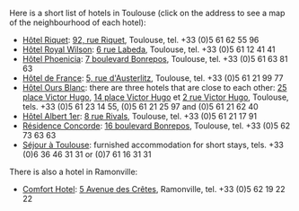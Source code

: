 Here is a short list of hotels in Toulouse (click on the address to see a map of the neighbourhood of each hotel): 

* [Hôtel Riquet](http://www.hotelriquet.com): [92, rue Riquet](http://goo.gl/maps/BD2Zb), Toulouse, tel. +33 (0)5 61 62 55 96
* [Hôtel Royal Wilson](http://www.hotelroyalwilson-toulouse.com/): [6 rue Labeda](http://goo.gl/maps/mQO3B), Toulouse, tel. +33 (0)5 61 12 41 41
* [Hôtel Phoenicia](http://www.hotel-phoenicia-toulouse.com/): [7 boulevard Bonrepos](http://goo.gl/maps/QIPJ8), Toulouse, tel. +33 (0)5 61  63 81 63
* [Hôtel de France](http://www.hotel-france-toulouse.com/fr/): [5, rue d'Austerlitz](http://goo.gl/maps/cN6m1), Toulouse, tel. +33 (0)5 61 21 99 77
* [Hôtel Ours Blanc](http://www.hotel-oursblanc.com/): there are three hotels that are close to each other: [25 place Victor Hugo](http://goo.gl/maps/LSKlM), [14 place Victor Hugo](http://goo.gl/maps/oVBHt) et [2 rue Victor Hugo](http://goo.gl/maps/Tp8XJ), Toulouse, tels. +33 (0)5 61 23 14 55, (0)5 61 21 25 97 and (0)5 61 21 62 40
* [Hôtel Albert 1er](http://www.hotel-albert1.com/): [8 rue Rivals](http://goo.gl/maps/7uoW8), Toulouse, tel. +33 (0)5 61 21 17 91
* [Résidence Concorde](http://www.residence-concorde.fr/): [16 boulevard Bonrepos](http://goo.gl/maps/zdYkU), Toulouse, tel. +33 (0)5 62 73 63 63
* [Séjour à Toulouse](http://www.sejouratoulouse.com/): furnished accommodation for short stays, tels. +33 (0)6 36 46 31 31 or (0)7 61 16 31 31

There is also a hotel in Ramonville:

* [Comfort Hotel](http://www.comfortinn.com/hotel-ramonville_saint_agne-france-FR164): [5 Avenue des Crêtes](http://goo.gl/maps/36cgD), Ramonville, tel. +33 (0)5 62 19 22 22
